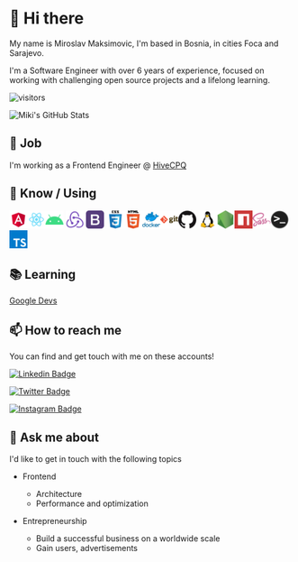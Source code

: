 # 👋 Hi there

My name is Miroslav Maksimovic, I'm based in Bosnia, in cities Foca and Sarajevo.

I'm a Software Engineer with over 6 years of experience, focused on working with challenging open source projects and a lifelong learning.

![visitors](https://img.shields.io/badge/dynamic/json?color=informational&label=visitor%20count&query=value&url=https%3A%2F%2Fapi.countapi.xyz%2Fhit%2Fmiki995.miki995%2Freadme)

![Miki's GitHub Stats](https://github-readme-stats.vercel.app/api?username=miki995&show_icons=true&count_private=true)

## 💼 Job

I'm working as a Frontend Engineer @ [HiveCPQ](https://hivecpq.com/en)

## 🧠 Know / Using

<img src="https://raw.githubusercontent.com/github/explore/main/topics/angular/angular.png" height="32" /><img src="https://raw.githubusercontent.com/github/explore/main/topics/react/react.png?raw=true" height="32" /><img src="https://raw.githubusercontent.com/github/explore/main/topics/android/android.png?raw=true" height="32" /> <img src="https://raw.githubusercontent.com/github/explore/main/topics/redux/redux.png?raw=true" height="32" /> <img src="https://raw.githubusercontent.com/github/explore/main/topics/bootstrap/bootstrap.png?raw=true" height="32" /> <img src="https://raw.githubusercontent.com/github/explore/main/topics/css/css.png?raw=true" height="32" /><img src="https://raw.githubusercontent.com/github/explore/main/topics/html/html.png?raw=true" height="32" /><img src="https://raw.githubusercontent.com/github/explore/main/topics/docker/docker.png?raw=true" height="32" /><img src="https://raw.githubusercontent.com/github/explore/main/topics/git/git.png?raw=true" height="32" /><img src="https://raw.githubusercontent.com/github/explore/main/topics/github/github.png?raw=true" height="32" /> <img src="https://raw.githubusercontent.com/github/explore/main/topics/linux/linux.png?raw=true" height="32" /><img src="https://raw.githubusercontent.com/github/explore/main/topics/nodejs/nodejs.png?raw=true" height="32" /><img src="https://raw.githubusercontent.com/github/explore/main/topics/npm/npm.png?raw=true" height="32" /><img src="https://raw.githubusercontent.com/github/explore/main/topics/sass/sass.png?raw=true" height="32" /><img src="https://raw.githubusercontent.com/github/explore/main/topics/terminal/terminal.png?raw=true" height="32" /><img src="https://raw.githubusercontent.com/github/explore/main/topics/typescript/typescript.png?raw=true" height="32" />

## 📚 Learning

[Google Devs](https://developers.google.com/web/fundamentals)

## 📫 How to reach me

You can find and get touch with me on these accounts!

[![Linkedin Badge](https://img.shields.io/badge/miki95-follow%20on%20linkedin-blue?style=for-the-badge&logo=linkedin)](https://www.linkedin.com/in/miki95)

[![Twitter Badge](https://img.shields.io/badge/NgQuad-follow%20on%20twitter-blue?style=for-the-badge&logo=twitter)](https://twitter.com/NgQuad/)

[![Instagram Badge](https://img.shields.io/badge/miki____95-follow%20on%20instagram-orange?style=for-the-badge&logo=instagram)](https://www.instagram.com/miki____95)

## 💬 Ask me about

I'd like to get in touch with the following topics

- Frontend
  - Architecture
  - Performance and optimization
  
- Entrepreneurship
  - Build a successful business on a worldwide scale
  - Gain users, advertisements
